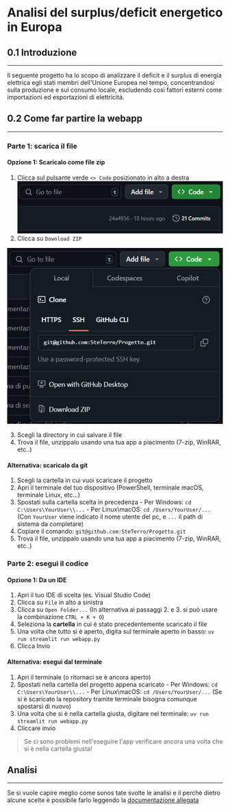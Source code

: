 # Analisi del surplus/deficit energetico in Europa
## 0.1 Introduzione
---
Il seguente progetto ha lo scopo di analizzare il deficit e il surplus di energia elettrica egli stati membri dell'Unione Europea nel tempo, concentrandosi sulla produzione e sul consumo locale, escludendo così fattori esterni come importazioni ed esportazioni di elettricità.

## 0.2 Come far partire la webapp
---
### Parte 1: scarica il file
#### Opzione 1: Scaricalo come file zip
1. Clicca sul pulsante verde `<> Code`  posizionato in alto a destra
![PTasto <> Code](https://github.com/SteTerro/Progetto/blob/main/tutorial1.png?raw=true|100)
2. Clicca su `Download ZIP`
   
![DownloadZIP](https://github.com/SteTerro/Progetto/blob/main/tutorail2.png?raw=true|100)

3. Scegli la directory in cui salvare il file
4. Trova il file, unzippalo usando una tua app a piacimento (7-zip, WinRAR, etc..) 
#### Alternativa: scaricalo da git
1. Scegli la cartella in cui vuoi scaricare il progetto
2. Apri il terminale del tuo dispositivo (PowerShell, terminale macOS, terminale Linux, etc...)
3. Spostati sulla cartella scelta in precedenza
		- Per Windows: `cd C:\Users\YourUser\\...`
		- Per Linux\macOS: `cd /Users/YourUser/...`
	(Con `YourUser` viene indicato il nome utente del pc, e `...` il path di sistema da completare)
4. Copiare il comando: `git@github.com:SteTerro/Progetto.git`
5. Trova il file, unzippalo usando una tua app a piacimento (7-zip, WinRAR, etc..) 

### Parte 2: esegui il codice
#### Opzione 1: Da un IDE
1. Apri il tuo IDE di scelta (es. Visual Studio Code)
2. Clicca su `File` in alto a sinistra
3. Clicca su `Open Folder...`
(In alternativa ai passaggi 2. e 3. si può usare la combinazione `CTRL + K + O`)
4. Seleziona la **cartella** in cui è stato precedentemente scaricato il file
5. Una volta che tutto si è aperto, digita sul terminale aperto in basso:
		`uv run streamlit run webapp.py`   
6. Clicca Invio

#### Alternativa: esegui dal terminale
1. Apri il terminale (o ritornaci se è ancora aperto)
2. Spostati nella cartella del progetto appena scaricato
		- Per Windows: `cd C:\Users\YourUser\\...`
		- Per Linux\macOS: `cd /Users/YourUser/...`
(Se si è scaricato la repository tramite terminale bisogna comunque spostarsi di nuovo)
3. Una volta che si è nella cartella giusta, digitare nel terminale: 
		`uv run streamlit run webapp.py`
4. Cliccare invio
 
> Se ci sono problemi nell'eseguire l'app verificare ancora una volta che si è nella cartella giusta!

## Analisi
---
Se si vuole capire meglio come sonos tate svolte le analisi e il perchè dietro alcune scelte è possibile farlo leggendo la [documentazione allegata]([https://github.com/SteTerro/Progetto/blob/main/tutorail2.png?raw=true])
